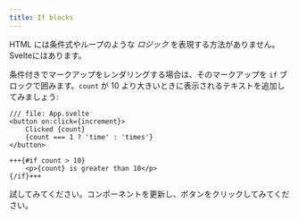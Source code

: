 ```yaml
---
title: If blocks
---
```


HTML には条件式やループのような *ロジック* を表現する方法がありません。Svelteにはあります。

条件付きでマークアップをレンダリングする場合は、そのマークアップを `if` ブロックで囲みます。`count` が 10 より大きいときに表示されるテキストを追加してみましょう:

```svelte
/// file: App.svelte
<button on:click={increment}>
	Clicked {count}
	{count === 1 ? 'time' : 'times'}
</button>

+++{#if count > 10}
	<p>{count} is greater than 10</p>
{/if}+++
```

試してみてください。コンポーネントを更新し、ボタンをクリックしてみてください。
